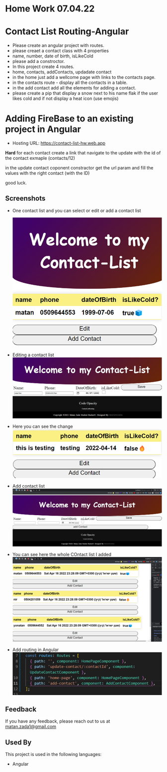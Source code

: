 # Home Work 07.04.22

# Contact List Routing-Angular

- Please create an angular project with routes.
- please creaet a contact class with 4 properties
- name, number, date of birth, isLikeCold
- please add a constroctor.
- In this project create 4 routes.
- home, contacts, addContacts, updadate contact
- in the home just add a wellcome page with links to the contacts page.
- in the contacts route - display all the contacts in a table.
- in the add contact add all the elements for adding a contact.
- please create a pip that display a snow next to his name flak if the user likes cold and if not display a heat icon (use emojis)

# Adding FireBase to an existing project in Angular

- Hosting URL: https://contact-list-hw.web.app

**Hard**
for each contact create a link that navigate to the update with the id of the contact
exmaple (contacts/12)

in the update contact coponent constractor get the url param and fill the values with the right contact (with the ID)

good luck.

## Screenshots

- One contact list and you can select or edit or add a contact list

  ![App Screenshot](/img/one.png)

- Editing a contact list
  ![App Screenshot](/img/two.png)

- Here you can see the change
  ![App Screenshot](/img/three.png)

- Add contact list
  ![App Screenshot](/img/Four.png)

- You can see here the whole COntact list I added
  ![App Screenshot](/img/allPage.png)

- Add routing in Angular
  ![App Screenshot](/img/routing.png)

## Feedback

If you have any feedback, please reach out to us at matan.zada1@gmail.com

## Used By

This project is used in the following languages:

- Angular
